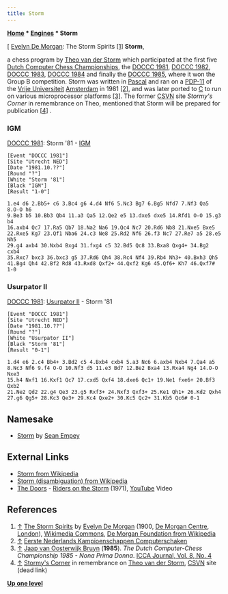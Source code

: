 ```yaml
---
title: Storm
---
```

**[Home](Home "Home") \* [Engines](Engines "Engines") \* Storm**



[ [Evelyn De Morgan](Category:Evelyn_De_Morgan "Category:Evelyn De Morgan"): The Storm Spirits <a id="cite-note-1" href="#cite-ref-1">[1]</a>
**Storm**,  

a chess program by [Theo van der Storm](Theo_van_der_Storm "Theo van der Storm") which participated at the first five [Dutch Computer Chess Championships](Dutch_Open_Computer_Chess_Championship "Dutch Open Computer Chess Championship"), the [DOCCC 1981](DOCCC_1981 "DOCCC 1981"), [DOCCC 1982](DOCCC_1982 "DOCCC 1982"), [DOCCC 1983](DOCCC_1983 "DOCCC 1983"), [DOCCC 1984](DOCCC_1984 "DOCCC 1984") and finally the [DOCCC 1985](DOCCC_1985 "DOCCC 1985"), where it won the Group B competition. Storm was written in [Pascal](Pascal "Pascal") and ran on a [PDP-11](PDP-11 "PDP-11") of the [Vrije Universiteit](https://en.wikipedia.org/wiki/Vrije_Universiteit) [Amsterdam](https://en.wikipedia.org/wiki/Amsterdam) in 1981 <a id="cite-note-2" href="#cite-ref-2">[2]</a>, and was later ported to [C](C "C") to run on various microprocessor platforms <a id="cite-note-3" href="#cite-ref-3">[3]</a>. The former [CSVN](CSVN "CSVN") site *Stormy's Corner* in remembrance on Theo, mentioned that Storm will be prepared for publication <a id="cite-note-4" href="#cite-ref-4">[4]</a> . 



### IGM


[DOCCC 1981](DOCCC_1981 "DOCCC 1981"): Storm '81 - [IGM](IGM "IGM")




```
[Event "DOCCC 1981"]
[Site "Utrecht NED"]
[Date "1981.10.??"]
[Round "?"]
[White "Storm '81"]
[Black "IGM"]
[Result "1-0"]

1.e4 d6 2.Bb5+ c6 3.Bc4 g6 4.d4 Nf6 5.Nc3 Bg7 6.Bg5 Nfd7 7.Nf3 Qa5 8.O-O h6
9.Be3 b5 10.Bb3 Qb4 11.a3 Qa5 12.Qe2 e5 13.dxe5 dxe5 14.Rfd1 O-O 15.g3 b4
16.axb4 Qc7 17.Ra5 Qb7 18.Na2 Na6 19.Qc4 Nc7 20.Rd6 Nb8 21.Nxe5 Bxe5
22.Rxe5 Kg7 23.Qf1 Nba6 24.c3 Ne8 25.Rd2 Nf6 26.f3 Nc7 27.Re7 a5 28.e5 Nh5
29.g4 axb4 30.Nxb4 Bxg4 31.fxg4 c5 32.Bd5 Qc8 33.Bxa8 Qxg4+ 34.Bg2 cxb4
35.Rxc7 bxc3 36.bxc3 g5 37.Rd6 Qh4 38.Rc4 Nf4 39.Rb4 Nh3+ 40.Bxh3 Qh5
41.Bg4 Qh4 42.Bf2 Rd8 43.Rxd8 Qxf2+ 44.Qxf2 Kg6 45.Qf6+ Kh7 46.Qxf7# 1-0

```

### Usurpator II


[DOCCC 1981](DOCCC_1981 "DOCCC 1981"): [Usurpator II](Usurpator "Usurpator") - Storm '81




```
[Event "DOCCC 1981"]
[Site "Utrecht NED"]
[Date "1981.10.??"]
[Round "?"]
[White "Usurpator II"]
[Black "Storm '81"]
[Result "0-1"]

1.d4 e6 2.c4 Bb4+ 3.Bd2 c5 4.Bxb4 cxb4 5.a3 Nc6 6.axb4 Nxb4 7.Qa4 a5
8.Nc3 Nf6 9.f4 O-O 10.Nf3 d5 11.e3 Bd7 12.Be2 Bxa4 13.Rxa4 Ng4 14.O-O Nxe3
15.h4 Nxf1 16.Kxf1 Qc7 17.cxd5 Qxf4 18.dxe6 Qc1+ 19.Ne1 fxe6+ 20.Bf3 Qxb2
21.Ne2 Qd2 22.g4 Qe3 23.g5 Rxf3+ 24.Nxf3 Qxf3+ 25.Ke1 Qh1+ 26.Kd2 Qxh4
27.g6 Qg5+ 28.Kc3 Qe3+ 29.Kc4 Qxe2+ 30.Kc5 Qc2+ 31.Kb5 Qc6# 0-1

```

## Namesake


* [Storm](Storm_US "Storm US") by [Sean Empey](Sean_Empey "Sean Empey")


## External Links


* [Storm from Wikipedia](https://en.wikipedia.org/wiki/Storm)
* [Storm (disambiguation) from Wikipedia](https://en.wikipedia.org/wiki/Storm_%28disambiguation%29)
* [The Doors](Category:The_Doors "Category:The Doors") - [Riders on the Storm](https://en.wikipedia.org/wiki/Riders_on_the_Storm) (1971), [YouTube](https://en.wikipedia.org/wiki/YouTube) Video


 
## References


1. <a id="cite-ref-1" href="#cite-note-1">↑</a> [The Storm Spirits](https://commons.wikimedia.org/wiki/File:The_Storm_Spirits.jpg) by [Evelyn De Morgan](Category:Evelyn_De_Morgan "Category:Evelyn De Morgan") (1900, [De Morgan Centre](https://en.wikipedia.org/wiki/De_Morgan_Centre), [London](https://en.wikipedia.org/wiki/London)), [Wikimedia Commons](https://en.wikipedia.org/wiki/Wikimedia_Commons), [De Morgan Foundation from Wikipedia](https://en.wikipedia.org/wiki/De_Morgan_Foundation)
2. <a id="cite-ref-2" href="#cite-note-2">↑</a> [Eerste Nederlands Kampioenschappen Computerschaken](http://www.csvnsupplementsite.nl/csvnp2.html)
3. <a id="cite-ref-3" href="#cite-note-3">↑</a> [Jaap van Oosterwijk Bruyn](Jaap_van_Oosterwijk_Bruyn "Jaap van Oosterwijk Bruyn") (**1985**). *The Dutch Computer-Chess Championship 1985 - Nona Prima Donna*. [ICCA Journal, Vol. 8, No. 4](ICGA_Journal#8_4 "ICGA Journal")
4. <a id="cite-ref-4" href="#cite-note-4">↑</a> [Stormy's Corner](http://www.csvn.nl/downloads/stormys-corner) in remembrance on [Theo van der Storm](Theo_van_der_Storm "Theo van der Storm"), [CSVN](CSVN "CSVN") site (dead link)

**[Up one level](Engines "Engines")**







 
